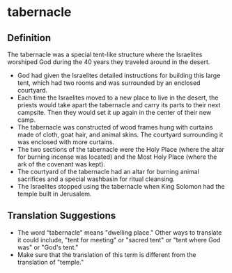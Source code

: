 # tabernacle

## Definition

The tabernacle was a special tent-like structure where the Israelites worshiped God during the 40 years they traveled around in the desert.

* God had given the Israelites detailed instructions for building this large tent, which had two rooms and was surrounded by an enclosed courtyard.
* Each time the Israelites moved to a new place to live in the desert, the priests would take apart the tabernacle and carry its parts to their next campsite. Then they would set it up again in the center of their new camp.
* The tabernacle was constructed of wood frames hung with curtains made of cloth, goat hair, and animal skins. The courtyard surrounding it was enclosed with more curtains.
* The two sections of the tabernacle were the Holy Place (where the altar for burning incense was located) and the Most Holy Place (where the ark of the covenant was kept).
* The courtyard of the tabernacle had an altar for burning animal sacrifices and a special washbasin for ritual cleansing.
* The Israelites stopped using the tabernacle when King Solomon had the temple built in Jerusalem.


## Translation Suggestions



* The word “tabernacle” means "dwelling place." Other ways to translate it could include, "tent for meeting" or "sacred tent" or "tent where God was" or "God's tent."
* Make sure that the translation of this term is different from the translation of "temple."